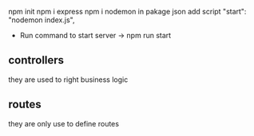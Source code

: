 npm init
npm i express
npm i nodemon
in pakage json add script
"start": "nodemon index.js",

- Run command to start server -> npm run start

## controllers

they are used to right business logic

## routes

they are only use to define routes
